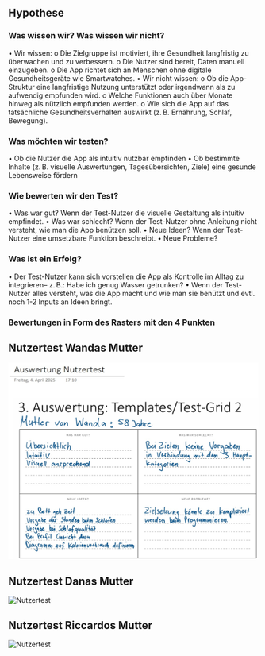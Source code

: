## Hypothese ##
 ### Was wissen wir? Was wissen wir nicht? ###
•	Wir wissen:
o	Die Zielgruppe ist motiviert, ihre Gesundheit langfristig zu überwachen und zu verbessern.
o	Die Nutzer sind bereit, Daten manuell einzugeben.
o	Die App richtet sich an Menschen ohne digitale Gesundheitsgeräte wie Smartwatches.
•	Wir nicht wissen:
o	Ob die App-Struktur eine langfristige Nutzung unterstützt oder irgendwann als zu aufwendig     empfunden wird.
o	Welche Funktionen auch über Monate hinweg als nützlich empfunden werden.
o	Wie sich die App auf das tatsächliche Gesundheitsverhalten auswirkt (z. B. Ernährung, Schlaf, Bewegung).
### Was möchten wir testen? ###
•	Ob die Nutzer die App als intuitiv nutzbar empfinden
•	Ob bestimmte Inhalte (z. B. visuelle Auswertungen, Tagesübersichten, Ziele) eine gesunde Lebensweise fördern
### Wie bewerten wir den Test? ###
•	Was war gut? Wenn der Test-Nutzer die visuelle Gestaltung als intuitiv empfindet.
•	Was war schlecht? Wenn der Test-Nutzer ohne Anleitung nicht versteht, wie man die App benützen soll.
•	Neue Ideen? Wenn der Test-Nutzer eine umsetzbare Funktion beschreibt.
•	Neue Probleme? 
### Was ist ein Erfolg? ###
•	Der Test-Nutzer kann sich vorstellen die App als Kontrolle im Alltag zu integrieren– z. B.: Habe ich genug Wasser getrunken?
•	Wenn der Test-Nutzer alles versteht, was die App macht und wie man sie benützt und evtl. noch 1-2 Inputs an Ideen bringt.

### Bewertungen in Form des Rasters mit den 4 Punkten ###
## Nutzertest Wandas Mutter ##
![Nutzertest](images/wf_storyboard_user_WS.jpg)
## Nutzertest Danas Mutter ##
![Nutzertest]()
## Nutzertest Riccardos Mutter ##
![Nutzertest]()